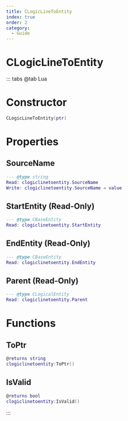 ```yaml
---
title: CLogicLineToEntity
index: true
order: 2
category:
  - Guide
---
```


# CLogicLineToEntity

::: tabs
@tab Lua
# Constructor
```lua
CLogicLineToEntity(ptr)
```
# Properties
## SourceName 
```lua
--- @type string
Read: clogiclinetoentity.SourceName
Write: clogiclinetoentity.SourceName = value
```
## StartEntity (Read-Only)
```lua
--- @type CBaseEntity
Read: clogiclinetoentity.StartEntity
```
## EndEntity (Read-Only)
```lua
--- @type CBaseEntity
Read: clogiclinetoentity.EndEntity
```
## Parent (Read-Only)
```lua
--- @type CLogicalEntity
Read: clogiclinetoentity.Parent
```
# Functions
## ToPtr
```lua
@returns string
clogiclinetoentity:ToPtr()
```
## IsValid
```lua
@returns bool
clogiclinetoentity:IsValid()
```

:::